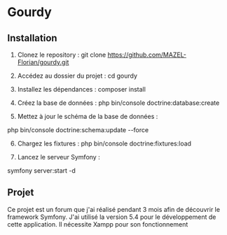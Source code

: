 # Gourdy

## Installation

1. Clonez le repository :
git clone https://github.com/MAZEL-Florian/gourdy.git
2. Accédez au dossier du projet :
cd gourdy

3. Installez les dépendances :
composer install

4. Créez la base de données :
php bin/console doctrine:database:create

5. Mettez à jour le schéma de la base de données :

php bin/console doctrine:schema:update --force

6. Chargez les fixtures :
php bin/console doctrine:fixtures:load


7. Lancez le serveur Symfony :

symfony server:start -d


## Projet

Ce projet est un forum que j'ai réalisé pendant 3 mois afin de découvrir le framework Symfony. J'ai utilisé la version 5.4 pour le développement de cette application. Il nécessite Xampp pour son fonctionnement
